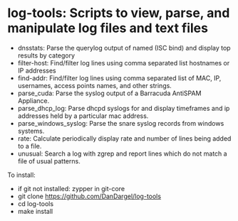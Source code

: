 # log-tools: Scripts to view, parse, and manipulate log files and text files

- dnsstats: Parse the querylog output of named (ISC bind) and display top results by category
- filter-host: Find/filter log lines using comma separated list hostnames or IP addresses
- find-addr: Find/filter log lines using comma separated list of MAC, IP, usernames, access points names, and other strings.
- parse_cuda: Parse the syslog output of a Barracuda AntiSPAM Appliance.
- parse_dhcp_log: Parse dhcpd syslogs for and display timeframes and ip addresses held by a particular mac address.
- parse_windows_syslog: Parse the snare syslog records from windows systems.
- rate: Calculate periodically display rate and number of lines being added to a file.
- unusual: Search a log with zgrep and report lines which do not match a file of usual patterns.

To install:
- if git not installed: zypper in git-core
- git clone https://github.com/DanDargel/log-tools
- cd log-tools
- make install
